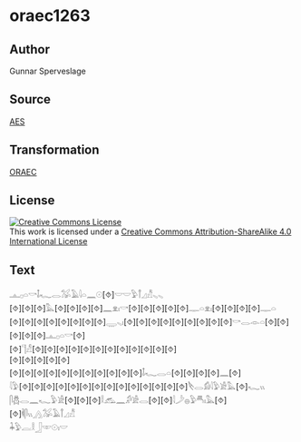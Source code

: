 # oraec1263

## Author

Gunnar Sperveslage

## Source

[AES](https://github.com/simondschweitzer/aes)

## Transformation

[ORAEC](https://oraec.github.io/)

## License

<a rel="license" href="http://creativecommons.org/licenses/by-sa/4.0/"><img alt="Creative Commons License" style="border-width:0" src="https://i.creativecommons.org/l/by-sa/4.0/88x31.png" /></a><br />This work is licensed under a <a rel="license" href="http://creativecommons.org/licenses/by-sa/4.0/">Creative Commons Attribution-ShareAlike 4.0 International License</a>

## Text

𓊵𓊪𓏏𓎡𓄤𓆑𓂋𓅮𓄿𓇋𓏏𓈖𓇳[⯑]𓎟𓎟𓅱𓋾𓈎𓀯𓈅𓈅<br>
[⯑][⯑][⯑]𓅓[⯑][⯑][⯑][⯑]𓈖𓁷𓏤𓎡[⯑][⯑][⯑][⯑][⯑]𓊃𓏏𓁷𓏤[⯑][⯑][⯑][⯑]𓊃𓏏<br>
[⯑][⯑][⯑][⯑][⯑][⯑][⯑][⯑]𓇾𓈅𓏤[⯑][⯑][⯑][⯑][⯑][⯑][⯑][⯑][⯑]𓎡𓂋𓁹𓏏[⯑][⯑][⯑][⯑][⯑]𓊵𓊪𓏏𓎡[⯑]<br>
[⯑]𓊹𓀭[⯑][⯑][⯑][⯑][⯑][⯑][⯑][⯑][⯑][⯑][⯑][⯑]<br>
[⯑][⯑][⯑][⯑][⯑]<br>
[⯑][⯑][⯑][⯑][⯑][⯑][⯑][⯑][⯑][⯑][⯑]𓄤𓆑𓂋𓏏[⯑][⯑][⯑][⯑]𓈖[⯑]<br>
𓇋𓅱[⯑][⯑][⯑][⯑][⯑][⯑][⯑][⯑][⯑][⯑][⯑][⯑][⯑][⯑]𓌸𓂋𓀁𓇋𓅱𓀀𓅓[⯑]𓆑𓏭<br>
𓋴𓆣𓂋𓈖𓆑𓅱𓀀[⯑][⯑][⯑]𓎛𓃹𓈖𓀔𓀀𓂋[⯑][⯑]𓇋𓌳𓐍𓅱𓄪𓏤𓅓[⯑]<br>
[⯑]𓌞𓋴𓏭𓂻𓅮𓄿𓋾𓈎𓀯<br>
𓇓𓅱𓐛𓎛𓃀𓎱𓇳𓏤𓎟<br>

